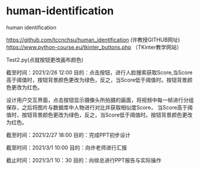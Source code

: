 # human-identification
human identification


https://github.com/tccnchsu/human_identification
(许教授GITHUB网址)
https://www.python-course.eu/tkinter_buttons.php
（TKinter教学网站）


Test2.py(点就按钮更改画布颜色)

截至时间：2021/2/26 12:00
目的：点击按钮，进行人脸搜索获取Score,当Score高于阈值时，按钮背景颜色更改为绿色，反之，当Score低于阈值时。按钮背景颜色更改为红色。

设计用户交互界面，点击按钮显示摄像头所拍摄的画面，将视频中每一帧进行分组保存，之后将图片与数据库中人物进行对比并获取相似度Score，
当Score高于阈值时，按钮背景颜色更改为绿色，反之，当Score低于阈值时。按钮背景颜色更改为红色。

截至时间：2021/2/27 18:00
目的：完成PPT初步设计

截至时间：2021/3/1 10:00
目的：向许老师进行汇报

截止时间：2021/3/1 10：30
目的：向徐总进行PPT报告与实际操作

